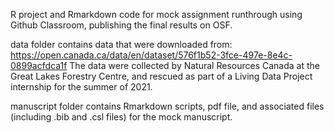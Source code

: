 R project and Rmarkdown code for mock assignment runthrough using Github Classroom, publishing the final results on OSF.

data folder contains data that were downloaded from: https://open.canada.ca/data/en/dataset/576f1b52-3fce-497e-8e4c-0899acfdca1f
The data were collected by Natural Resources Canada at the Great Lakes Forestry Centre, and rescued as part of a Living Data Project internship for the summer of 2021.

manuscript folder contains Rmarkdown scripts, pdf file, and associated files (including .bib and .csl files) for the mock manuscript.

